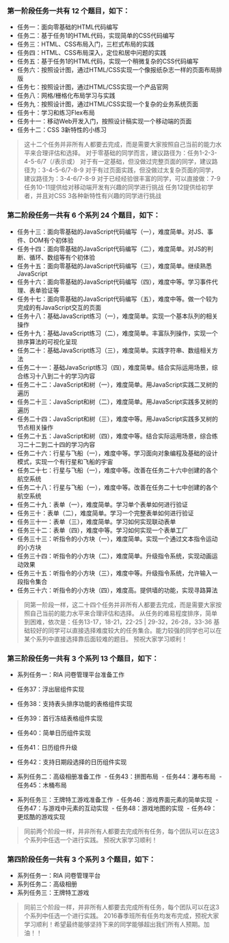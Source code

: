 ### 第一阶段任务一共有 12 个题目，如下：
- 任务一：面向零基础的HTML代码编写
- 任务二：基于任务1的HTML代码，实现简单的CSS代码编写
- 任务三：HTML、CSS布局入门，三栏式布局的实践
- 任务四：HTML、CSS布局深入，定位和居中问题的实践
- 任务五：基于任务1的HTML代码，实现一个稍微复杂的CSS代码编写
- 任务六：按照设计图，通过HTML/CSS实现一个像报纸杂志一样的页面布局排版
- 任务七：按照设计图，通过HTML/CSS实现一个产品官网
- 任务八：网格/栅格化布局学习与实践
- 任务九：按照设计图，通过HTML/CSS实现一个复杂的业务系统页面
- 任务十：学习和练习Flex布局
- 任务十一：移动Web开发入门，按照设计稿实现一个移动端的页面
- 任务十二：CSS 3新特性的小练习

> 这十二个任务并非所有人都要去完成，而是需要大家按照自己当前的能力水平来合理评估和选择。
  对于零基础的同学而言，建议路径为：任务1-2-3-4-5-6/7（/表示或）
  对于有一定基础，但没做过完整页面的同学，建议路径为：3-4-5-6/7-8-9
  对于有过页面实践，但没做过太复杂页面的同学，建议路径为：3-4-6/7-8-9
  对于已经经验很丰富的同学，可以直接做：7-9  任务10-11提供给对移动端开发有兴趣的同学进行挑战
  任务12提供给初学者，并且对CSS 3各种新特性有兴趣的同学进行挑战
  
  ### 第二阶段任务一共有 6 个系列 24 个题目，如下：

- 任务十三：面向零基础的JavaScript代码编写（一），难度简单。对JS、事件、DOM有个初体验
- 任务十四：面向零基础的JavaScript代码编写（二），难度简单。对JS的判断、循环、数组等有个初体验
- 任务十五：面向零基础的JavaScript代码编写（三），难度简单。继续熟悉JavaScript
- 任务十六：面向零基础的JavaScript代码编写（四），难度中等。学习事件代理、表单验证等
- 任务十七：面向零基础的JavaScript代码编写（五），难度中等。做一个较为完成的有JavaScript交互的页面
- 任务十八：基础JavaScript练习（一），难度简单。实现一个基本队列的相关操作
- 任务十九：基础JavaScript练习（二），难度简单。丰富队列操作，实现一个排序算法的可视化呈现
- 任务二十：基础JavaScript练习（三），难度简单。实践字符串、数组相关方法
- 任务二十一：基础JavaScript练习（四），难度简单。结合实际运用场景，综合练习十八到二十的学习内容
- 任务二十二：JavaScript和树（一），难度简单。用JavaScript实践二叉树的遍历
- 任务二十三：JavaScript和树（二），难度简单。用JavaScript实践多叉树的遍历
- 任务二十四：JavaScript和树（三），难度中等。用JavaScript实践多叉树的节点相关操作
- 任务二十五：JavaScript和树（四），难度中等。结合实际运用场景，综合练习二十二到二十四的学习内容
- 任务二十六：行星与飞船（一），难度中等。学习面向对象编程及基础的设计模式，实现一个有行星和飞船的宇宙
- 任务二十七：行星与飞船（一），难度中等。改善在任务二十六中创建的各个航空系统
- 任务二十八：行星与飞船（一），难度中等。改善在任务二十七中创建的各个航空系统
- 任务二十九：表单（一），难度简单。学习单个表单如何进行验证
- 任务三十：表单（二），难度简单。学习一个完整表单如何进行验证
- 任务三十一：表单（三），难度简单。学习如何实现联动表单
- 任务三十二：表单（四），难度中等。学习如何实现一个表单工厂
- 任务三十三：听指令的小方块（一），难度简单。实现一个通过文本指令运动的小方块
- 任务三十四：听指令的小方块（二），难度简单。升级指令系统，实现动画运动效果
- 任务三十五：听指令的小方块（三），难度中等。升级指令系统，允许输入一段指令集合
- 任务三十六：听指令的小方块（四），难度高。提供墙的功能，实现寻路算法


> 同第一阶段一样，这二十四个任务并非所有人都要去完成，而是需要大家按照自己当前的能力水平来合理评估和选择。
从任务的难易程度排序，简单到困难，依次是：任务13-17，18-21，22-25 | 29-32，26-28，33-36
基础较好的同学可以直接选择难度较大的任务集合。能力较强的同学也可以在某个系列中直接选择靠后面较难的题目。
预祝大家学习顺利！

### 第三阶段任务一共有 3 个系列 13 个题目，如下：

- 系列任务一：RIA 问卷管理平台准备工作
 - 任务37：浮出层组件实现
 - 任务38：支持表头排序功能的表格组件实现
 - 任务39：首行冻结表格组件实现
 - 任务40：简单日历组件实现
 - 任务41：日历组件升级
 - 任务42：支持日期段选择的日历组件实现

- 系列任务二：高级相册准备工作
 - 任务43：拼图布局
 - 任务44：瀑布布局
 - 任务45：木桶布局

- 系列任务三：王牌特工游戏准备工作
 - 任务46：游戏界面元素的简单实现
 - 任务47：与游戏中元素的互动实现
 - 任务48：游戏地图的实现
 - 任务49：更炫酷的游戏实现
     

> 同前两个阶段一样，并非所有人都要去完成所有任务，每个团队可以在这3个系列中任选一个进行实践。
预祝大家学习顺利！

### 第四阶段任务一共有 3 个系列 3 个题目，如下：

- 系列任务一：RIA 问卷管理平台
- 系列任务二：高级相册
- 系列任务三：王牌特工游戏

> 同前三个阶段一样，并非所有人都要去完成所有任务，每个团队可以在这3个系列中任选一个进行实践。
2016春季班所有任务均发布完成，预祝大家学习顺利！希望最终能够坚持下来的同学能够超出我们所有人预期。加油！！
